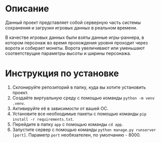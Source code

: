 # Описание
Данный проект представляет собой серверную часть системы сохранения и загрузки игровых данных в реальном времени. 

В качестве игровых данных были взяты данные игры-раннера, в котором персонаж во время прохождения уровня проходит через ворота и собирает монеты. Ворота увеличивают или уменьшают соответствущие параметры высоты и ширины персонажа.
# Инструкция по установке
1. Склонируйте репозиторий в папку, куда вы хотите установить проект.
2. Создайте виртуальную среду с помощью команды `python -m venv .venv`.
3. Активируйте её в зависимости от вашей ОС.
4. Установите все необходимые пакеты с помощью команды `pip install -r requirements.txt`.
5. Перейдите в папку `app` с помощью команды `cd app`.
6. Запустите сервер с помощью команды `python manage.py runserver [port]`. Параметр `port` необязателен, по умолчанию - 8000.

